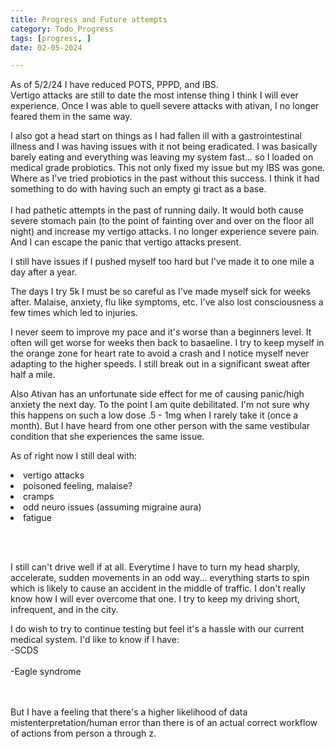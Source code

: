 ```yaml
---
title: Progress and Future attempts
category: Todo_Progress
tags: [progress, ]
date: 02-05-2024

---
```




As of 5/2/24 I have reduced POTS, PPPD, and IBS. 
<br>
Vertigo attacks are still to date the most intense thing I think I will ever experience. 
Once I was able to quell severe attacks with ativan, I no longer feared them in the same way.   

I also got a head start on things as I had fallen ill with a gastrointestinal illness and I was having issues with it not being eradicated. I was basically barely eating and everything was leaving my system fast... so I loaded on medical grade probiotics. 
This not only fixed my issue but my IBS was gone. Where as I've tried probiotics in the past without this success. I think it had something to do with having such an empty gi tract as a base.  
<br>
I had pathetic attempts in the past of running daily. It would both cause severe stomach pain (to the point of fainting over and over on the floor all night) and increase my vertigo attacks. 
I no longer experience severe pain. And I can escape the panic that vertigo attacks present. 

I still have issues if I pushed myself too hard but I've made it to one mile a day after a year. 

The days I try 5k I must be so careful as I've made myself sick for weeks after. Malaise, anxiety, flu like symptoms, etc. I've also lost consciousness a few times which led to injuries.   

I never seem to improve my pace and it's worse than a beginners level. It often will get worse for weeks then back to basaeline. I try to keep myself in the orange zone for heart rate to avoid a crash and I notice myself never adapting to the higher speeds. I still break out in a significant sweat after half a mile.  


Also Ativan has an unfortunate side effect for me of causing panic/high anxiety the next day. To the point I am quite debilitated. 
I'm not sure why this happens on such a low dose .5 - 1mg when I rarely take it (once a month). But I have heard from one other person with the same vestibular condition that she experiences the same issue.  

As of right now I still deal with:

<li>vertigo attacks
<li>poisoned feeling, malaise?
<li>cramps
<li>odd neuro issues (assuming migraine aura)
<li>fatigue

<br><br>

I still can't drive well if at all. Everytime I have to turn my head sharply, accelerate, sudden movements in an odd way... everything starts to spin which is likely to cause an accident in the middle of traffic. I don't really know how I will ever overcome that one. I try to keep my driving short, infrequent, and in the city.  

I do wish to try to continue testing but feel it's a hassle with our current medical system. I'd like to know if I have:
<br>
-SCDS  
  <br>
-Eagle syndrome

<br><br>
But I have a feeling that there's a higher likelihood of data mistenterpretation/human error than there is of an actual correct workflow of actions from person a through z.  



